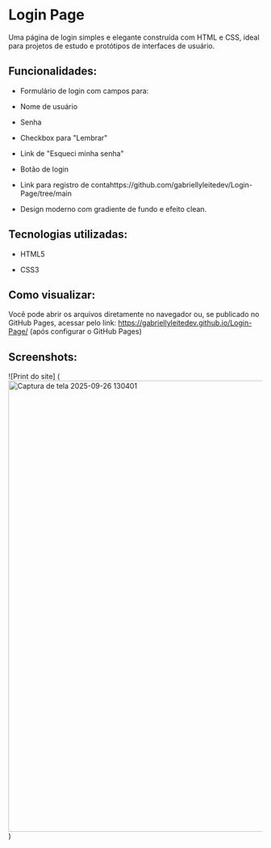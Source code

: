 # Login Page

Uma página de login simples e elegante construída com HTML e CSS, ideal para projetos de estudo e protótipos de interfaces de usuário.

## Funcionalidades:

- Formulário de login com campos para:

- Nome de usuário

- Senha

- Checkbox para "Lembrar"

- Link de "Esqueci minha senha"

- Botão de login

- Link para registro de contahttps://github.com/gabriellyleitedev/Login-Page/tree/main

- Design moderno com gradiente de fundo e efeito clean.

## Tecnologias utilizadas:

- HTML5

- CSS3

## Como visualizar:

Você pode abrir os arquivos diretamente no navegador ou, se publicado no GitHub Pages, acessar pelo link:
https://gabriellyleitedev.github.io/Login-Page/ (após configurar o GitHub Pages)

## Screenshots:

![Print do site]
(<img width="1918" height="893" alt="Captura de tela 2025-09-26 130401" src="https://github.com/user-attachments/assets/55adaea1-3f99-40fa-a360-fd8b1d10a88d" />
)



